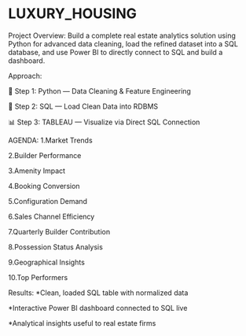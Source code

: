 # LUXURY_HOUSING
Project Overview:
Build a complete real estate analytics solution using Python for advanced data cleaning, load the refined dataset into a SQL database, and use Power BI to directly connect to SQL and build a dashboard.

Approach:

🐍 Step 1: Python — Data Cleaning & Feature Engineering

🧠 Step 2: SQL — Load Clean Data into RDBMS

📊 Step 3: TABLEAU — Visualize via Direct SQL Connection

AGENDA:
1.Market Trends

2.Builder Performance

3.Amenity Impact

4.Booking Conversion

5.Configuration Demand

6.Sales Channel Efficiency

7.Quarterly Builder Contribution

8.Possession Status Analysis

9.Geographical Insights

10.Top Performers

Results: 
*Clean, loaded SQL table with normalized data

*Interactive Power BI dashboard connected to SQL live

*Analytical insights useful to real estate firms





